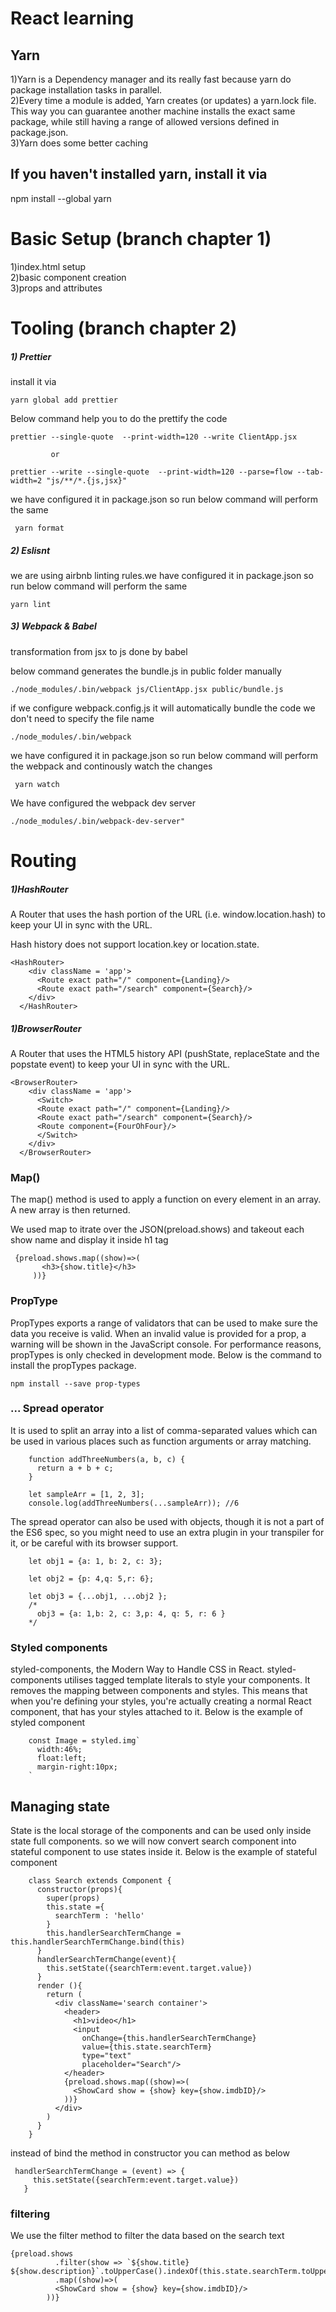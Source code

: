 # React learning

## Yarn
1)Yarn is a Dependency manager and its really fast because yarn do package installation tasks in parallel.<br/>
2)Every time a module is added, Yarn creates (or updates) a yarn.lock file. This way you can guarantee another machine installs the exact same package, while still having a range of allowed versions defined in package.json.<br/>
3)Yarn does some better caching<br/>

## If you haven't installed yarn, install it via

  npm install --global yarn


# Basic Setup (branch chapter 1)
  1)index.html setup<br/>
  2)basic component creation<br/>
  3)props and attributes<br/>

# Tooling (branch chapter 2)
##### 1) Prettier
<p>install it via </p>
     
    yarn global add prettier
<p>Below command help you to do the prettify the code</p>

    prettier --single-quote  --print-width=120 --write ClientApp.jsx 
    
             or
    
    prettier --write --single-quote  --print-width=120 --parse=flow --tab-width=2 "js/**/*.{js,jsx}"     
        
<p>we have configured it in package.json so run below command will perform the same</p>        
    
     yarn format
         
##### 2) Eslisnt
<p>we are using airbnb linting rules.we have configured it in package.json so run below command will perform the same </p>
     
    yarn lint

##### 3) Webpack & Babel
<p>transformation from jsx to js done by babel</p>
<p>below command generates the bundle.js in public folder manually</p>
     
    ./node_modules/.bin/webpack js/ClientApp.jsx public/bundle.js
<p>if we configure webpack.config.js it will automatically bundle the code we don't need to specify the file name</p>

    ./node_modules/.bin/webpack 
        
<p>we have configured it in package.json so run below command will perform the webpack and continously watch the changes</p>        
    
     yarn watch
<p>We have configured the webpack dev server</p>
    
    ./node_modules/.bin/webpack-dev-server"   
    
# Routing

##### 1)HashRouter
<p>A Router that uses the hash portion of the URL (i.e. window.location.hash) to keep your UI in sync with the URL.</p>
<p>Hash history does not support location.key or location.state. </p>

    <HashRouter>
        <div className = 'app'>
          <Route exact path="/" component={Landing}/>
          <Route exact path="/search" component={Search}/>
        </div>
      </HashRouter>

##### 1)BrowserRouter      
<p>A Router that uses the HTML5 history API (pushState, replaceState and the popstate event) to keep your UI in sync with the URL.</p>
        
    <BrowserRouter>
        <div className = 'app'>
          <Switch>
          <Route exact path="/" component={Landing}/>
          <Route exact path="/search" component={Search}/>
          <Route component={FourOhFour}/>
          </Switch>
        </div>
      </BrowserRouter>
     
     
### Map()
<p>The map() method is used to apply a function on every element in an array. A new array is then returned.</p>     
<p>We used map to itrate over the JSON(preload.shows) and takeout each show name and display it inside h1 tag</p>     
     
     {preload.shows.map((show)=>(
           <h3>{show.title}</h3>
         ))}
     
     
     
 ### PropType
 
PropTypes exports a range of validators that can be used to make sure the data you receive is valid. When an invalid value is provided for a prop, a warning will be shown in the JavaScript console. For performance reasons, propTypes is only checked in development mode.
Below is the command to install the propTypes package.
        
    npm install --save prop-types
       
       
### ... Spread operator
It is used to split an array into a list of comma-separated values which can be used in various places such as function arguments or array matching.

        function addThreeNumbers(a, b, c) {
          return a + b + c;
        }
        
        let sampleArr = [1, 2, 3];
        console.log(addThreeNumbers(...sampleArr)); //6 
        
The spread operator can also be used with objects, though it is not a part of the ES6 spec, so you might need to use an extra plugin in your transpiler for it, or be careful with its browser support.
    
        let obj1 = {a: 1, b: 2, c: 3};
        
        let obj2 = {p: 4,q: 5,r: 6};
        
        let obj3 = {...obj1, ...obj2 };
        /* 
          obj3 = {a: 1,b: 2, c: 3,p: 4, q: 5, r: 6 }
        */

### Styled components
styled-components, the Modern Way to Handle CSS in React.
styled-components utilises tagged template literals to style your components.
It removes the mapping between components and styles. This means that when you're defining your styles, you're actually creating a normal React component, that has your styles attached to it.
Below is the example of styled component

        const Image = styled.img`
          width:46%;
          float:left;
          margin-right:10px;
        `
    
     
 ## Managing state    
 State is the local storage of the components and can be used only inside state full components. so we will now convert search component into stateful component to use states inside it.
 Below is the example of stateful component
        
        class Search extends Component {
          constructor(props){
            super(props)
            this.state ={
              searchTerm : 'hello'
            }
            this.handlerSearchTermChange = this.handlerSearchTermChange.bind(this)
          }
          handlerSearchTermChange(event){
            this.setState({searchTerm:event.target.value})
          }
          render (){
            return (
              <div className='search container'>
                <header>
                  <h1>video</h1>
                  <input
                    onChange={this.handlerSearchTermChange}
                    value={this.state.searchTerm}
                    type="text"
                    placeholder="Search"/>
                </header>
                {preload.shows.map((show)=>(
                  <ShowCard show = {show} key={show.imdbID}/>
                ))}
              </div>
            )
          }
        }
 
  instead of bind the method in constructor you can method as below
     
     handlerSearchTermChange = (event) => {
         this.setState({searchTerm:event.target.value})
       }
    
### filtering
We use the filter method to filter the data based on the search text
    
    {preload.shows
              .filter(show => `${show.title} ${show.description}`.toUpperCase().indexOf(this.state.searchTerm.toUpperCase())>=0)
              .map((show)=>(
              <ShowCard show = {show} key={show.imdbID}/>
            ))}